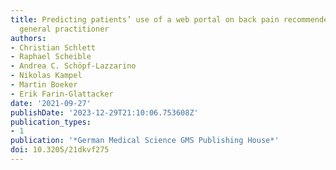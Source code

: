 ```yaml
---
title: Predicting patients’ use of a web portal on back pain recommended by their
  general practitioner
authors:
- Christian Schlett
- Raphael Scheible
- Andrea C. Schöpf-Lazzarino
- Nikolas Kampel
- Martin Boeker
- Erik Farin-Glattacker
date: '2021-09-27'
publishDate: '2023-12-29T21:10:06.753608Z'
publication_types:
- 1
publication: '*German Medical Science GMS Publishing House*'
doi: 10.3205/21dkvf275
---
```

